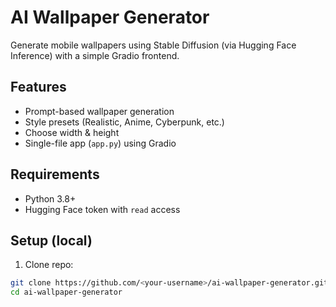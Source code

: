 # AI Wallpaper Generator

Generate mobile wallpapers using Stable Diffusion (via Hugging Face Inference) with a simple Gradio frontend.

## Features
- Prompt-based wallpaper generation
- Style presets (Realistic, Anime, Cyberpunk, etc.)
- Choose width & height
- Single-file app (`app.py`) using Gradio

## Requirements
- Python 3.8+
- Hugging Face token with `read` access

## Setup (local)
1. Clone repo:
```bash
git clone https://github.com/<your-username>/ai-wallpaper-generator.git
cd ai-wallpaper-generator
